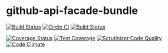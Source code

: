 # github-api-facade-bundle

[![Build Status](https://scrutinizer-ci.com/g/devboard/github-api-facade-bundle/badges/build.png?b=master)](https://scrutinizer-ci.com/g/devboard/github-api-facade-bundle/build-status/master)
[![Circle CI](https://circleci.com/gh/devboard/github-api-facade-bundle/tree/master.svg?style=svg)](https://circleci.com/gh/devboard/github-api-facade-bundle/tree/master)
[![Build Status](https://travis-ci.org/devboard/github-api-facade-bundle.svg?branch=master)](https://travis-ci.org/devboard/github-api-facade-bundle)

[![Coverage Status](https://coveralls.io/repos/devboard/github-api-facade-bundle/badge.svg?branch=master)](https://coveralls.io/r/devboard/github-api-facade-bundle?branch=master)
[![Test Coverage](https://codeclimate.com/github/devboard/github-api-facade-bundle/badges/coverage.svg)](https://codeclimate.com/github/devboard/github-api-facade-bundle/coverage)
[![Scrutinizer Code Quality](https://scrutinizer-ci.com/g/devboard/github-api-facade-bundle/badges/quality-score.png?b=master)](https://scrutinizer-ci.com/g/devboard/github-api-facade-bundle/?branch=master)
[![Code Climate](https://codeclimate.com/github/devboard/github-api-facade-bundle/badges/gpa.svg)](https://codeclimate.com/github/devboard/github-api-facade-bundle)
